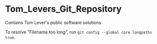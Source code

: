 # Tom_Levers_Git_Repository
Contains Tom Lever's public software solutions

To resolve "Filename too long", run `git config --global core.longpaths true`.
